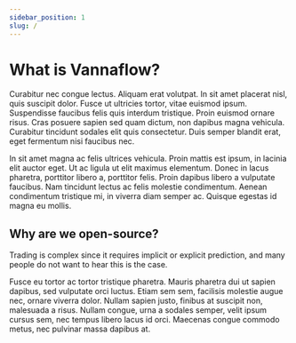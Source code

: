 ```yaml
---
sidebar_position: 1
slug: /
---
```


# What is Vannaflow?

Curabitur nec congue lectus. Aliquam erat volutpat. In sit amet placerat nisl, quis suscipit dolor. Fusce ut ultricies tortor, vitae euismod ipsum. Suspendisse faucibus felis quis interdum tristique. Proin euismod ornare risus. Cras posuere sapien sed quam dictum, non dapibus magna vehicula. Curabitur tincidunt sodales elit quis consectetur. Duis semper blandit erat, eget fermentum nisi faucibus nec.

In sit amet magna ac felis ultrices vehicula. Proin mattis est ipsum, in lacinia elit auctor eget. Ut ac ligula ut elit maximus elementum. Donec in lacus pharetra, porttitor libero a, porttitor felis. Proin dapibus libero a vulputate faucibus. Nam tincidunt lectus ac felis molestie condimentum. Aenean condimentum tristique mi, in viverra diam semper ac. Quisque egestas id magna eu mollis.

## Why are we open-source?

Trading is complex since it requires implicit or explicit prediction, and many people do not want to hear this is the case.

Fusce eu tortor ac tortor tristique pharetra. Mauris pharetra dui ut sapien dapibus, sed vulputate orci luctus. Etiam sem sem, facilisis molestie augue nec, ornare viverra dolor. Nullam sapien justo, finibus at suscipit non, malesuada a risus. Nullam congue, urna a sodales semper, velit ipsum cursus sem, nec tempus libero lacus id orci. Maecenas congue commodo metus, nec pulvinar massa dapibus at.
